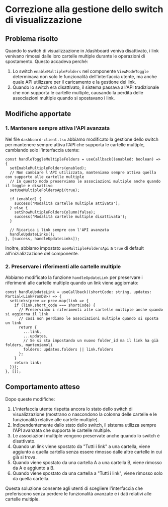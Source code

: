 # Correzione alla gestione dello switch di visualizzazione

## Problema risolto

Quando lo switch di visualizzazione in /dashboard veniva disattivato, i link venivano rimossi dalle loro cartelle multiple durante le operazioni di spostamento. Questo accadeva perché:

1. Lo switch `enableMultipleFolders` nel componente `ViewModeToggle` determinava non solo le funzionalità dell'interfaccia utente, ma anche quale API utilizzare per il caricamento e la gestione dei link.
2. Quando lo switch era disattivato, il sistema passava all'API tradizionale che non supporta le cartelle multiple, causando la perdita delle associazioni multiple quando si spostavano i link.

## Modifiche apportate

### 1. Mantenere sempre attiva l'API avanzata

Nel file `dashboard-client.tsx` abbiamo modificato la gestione dello switch per mantenere sempre attiva l'API che supporta le cartelle multiple, cambiando solo l'interfaccia utente:

```tsx
const handleToggleMultipleFolders = useCallback((enabled: boolean) => {
  setEnableMultipleFolders(enabled);
  // Non cambiare l'API utilizzata, manteniamo sempre attiva quella con supporto alle cartelle multiple
  // In questo modo preserviamo le associazioni multiple anche quando il toggle è disattivo
  setUseMultipleFoldersApi(true); 
  
  if (enabled) {
    success('Modalità cartelle multiple attivata');
  } else {
    setShowMultipleFoldersColumn(false);
    success('Modalità cartelle multiple disattivata');
  }
  
  // Ricarica i link sempre con l'API avanzata
  handleUpdateLinks();
}, [success, handleUpdateLinks]);
```

Inoltre, abbiamo impostato `useMultipleFoldersApi` a `true` di default all'inizializzazione del componente.

### 2. Preservare i riferimenti alle cartelle multiple

Abbiamo modificato la funzione `handleUpdateLink` per preservare i riferimenti alle cartelle multiple quando un link viene aggiornato:

```tsx
const handleUpdateLink = useCallback((shortCode: string, updates: Partial<LinkFromDB>) => {
  setLinks(prev => prev.map(link => {
    if (link.short_code === shortCode) {
      // Preserviamo i riferimenti alle cartelle multiple anche quando si aggiorna il link
      // così non perdiamo le associazioni multiple quando si sposta un link
      return { 
        ...link, 
        ...updates,
        // Se si sta impostando un nuovo folder_id ma il link ha già folders, manteniamoli
        folders: updates.folders || link.folders
      };
    }
    return link;
  }));
}, []);
```

## Comportamento atteso

Dopo queste modifiche:

1. L'interfaccia utente rispetta ancora lo stato dello switch di visualizzazione (mostrano o nascondono la colonna delle cartelle e le funzionalità relative alle cartelle multiple).
2. Indipendentemente dallo stato dello switch, il sistema utilizza sempre l'API avanzata che supporta le cartelle multiple.
3. Le associazioni multiple vengono preservate anche quando lo switch è disattivato.
4. Quando un link viene spostato da "Tutti i link" a una cartella, viene aggiunto a quella cartella senza essere rimosso dalle altre cartelle in cui già si trova.
5. Quando viene spostato da una cartella A a una cartella B, viene rimosso da A e aggiunto a B.
6. Quando viene spostato da una cartella a "Tutti i link", viene rimosso solo da quella cartella.

Questa soluzione consente agli utenti di scegliere l'interfaccia che preferiscono senza perdere le funzionalità avanzate e i dati relativi alle cartelle multiple.
